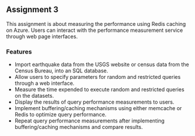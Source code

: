 ## Assignment 3

This assignment is about measuring the performance using Redis caching on Azure. Users can interact with the performance measurement service through web page interfaces.

### Features
- Import earthquake data from the USGS website or census data from the Census Bureau, into an SQL database.
- Allow users to specify parameters for random and restricted queries through a web interface.
- Measure the time expended to execute random and restricted queries on the datasets.
- Display the results of query performance measurements to users.
- Implement buffering/caching mechanisms using either memcache or Redis to optimize query performance.
- Repeat query performance measurements after implementing buffering/caching mechanisms and compare results.
